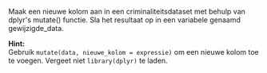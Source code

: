 Maak een nieuwe kolom aan in een criminaliteitsdataset met behulp van dplyr's mutate() functie. Sla het resultaat op in een variabele genaamd gewijzigde_data.

**Hint:**  
Gebruik `mutate(data, nieuwe_kolom = expressie)` om een nieuwe kolom toe te voegen. Vergeet niet `library(dplyr)` te laden.
